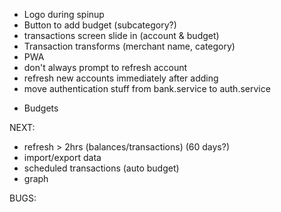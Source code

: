 - Logo during spinup
- Button to add budget (subcategory?)
- transactions screen slide in (account & budget)
- Transaction transforms (merchant name, category)
- PWA
- don't always prompt to refresh account
- refresh new accounts immediately after adding
- move authentication stuff from bank.service to auth.service

* Budgets

NEXT:
- refresh > 2hrs (balances/transactions) (60 days?)
- import/export data
- scheduled transactions (auto budget)
- graph

BUGS:
